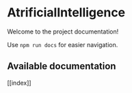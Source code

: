 # AtrificialIntelligence

Welcome to the project documentation!

Use `npm run docs` for easier navigation.

## Available documentation

[[index]]

